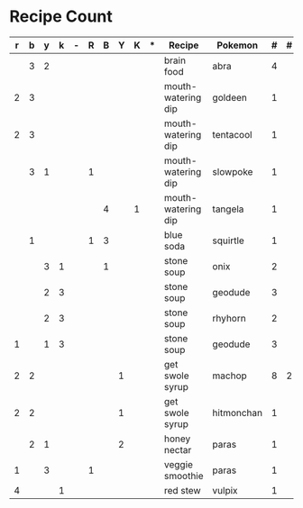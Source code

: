 # Recipe Count

| r | b | y | k | - | R | B | Y | K | * | Recipe             | Pokemon    | # | # |
|---|---|---|---|---|---|---|---|---|---|--------------------|------------|---|---|
|   | 3 | 2 |   |   |   |   |   |   |   | brain food         | abra       | 4 |   |
| 2 | 3 |   |   |   |   |   |   |   |   | mouth-watering dip | goldeen    | 1 |   |
| 2 | 3 |   |   |   |   |   |   |   |   | mouth-watering dip | tentacool  | 1 |   |
|   | 3 | 1 |   |   | 1 |   |   |   |   | mouth-watering dip | slowpoke   | 1 |   |
|   |   |   |   |   |   | 4 |   | 1 |   | mouth-watering dip | tangela    | 1 |   |
|   | 1 |   |   |   | 1 | 3 |   |   |   | blue soda          | squirtle   | 1 |   |
|   |   | 3 | 1 |   |   | 1 |   |   |   | stone soup         | onix       | 2 |   |
|   |   | 2 | 3 |   |   |   |   |   |   | stone soup         | geodude    | 3 |   |
|   |   | 2 | 3 |   |   |   |   |   |   | stone soup         | rhyhorn    | 2 |   |
| 1 |   | 1 | 3 |   |   |   |   |   |   | stone soup         | geodude    | 3 |   |
| 2 | 2 |   |   |   |   |   | 1 |   |   | get swole syrup    | machop     | 8 | 2 |
| 2 | 2 |   |   |   |   |   | 1 |   |   | get swole syrup    | hitmonchan | 1 |   |
|   | 2 | 1 |   |   |   |   | 2 |   |   | honey nectar       | paras      | 1 |   |
| 1 |   | 3 |   |   | 1 |   |   |   |   | veggie smoothie    | paras      | 1 |   |
| 4 |   |   | 1 |   |   |   |   |   |   | red stew           | vulpix     | 1 |   |
